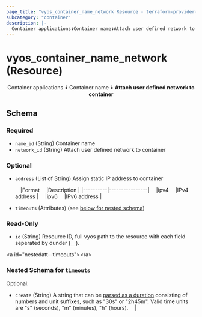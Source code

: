 ```yaml
---
page_title: "vyos_container_name_network Resource - terraform-provider-vyos"
subcategory: "container"
description: |-
  Container applications⯯Container name⯯Attach user defined network to container
---
```


# vyos_container_name_network (Resource)
<center>

Container applications
⯯
Container name
⯯
**Attach user defined network to container**


</center>

## Schema

### Required

- `name_id` (String) Container name
- `network_id` (String) Attach user defined network to container

### Optional

- `address` (List of String) Assign static IP address to container

    &emsp;|Format  &emsp;|Description   |
    |----------|----------------|
    &emsp;|ipv4    &emsp;|IPv4 address  |
    &emsp;|ipv6    &emsp;|IPv6 address  |
- `timeouts` (Attributes) (see [below for nested schema](#nestedatt--timeouts))

### Read-Only

- `id` (String) Resource ID, full vyos path to the resource with each field seperated by dunder (`__`).

&lt;a id=&#34;nestedatt--timeouts&#34;&gt;&lt;/a&gt;
### Nested Schema for `timeouts`

Optional:

- `create` (String) A string that can be [parsed as a duration](https://pkg.go.dev/time#ParseDuration) consisting of numbers and unit suffixes, such as &#34;30s&#34; or &#34;2h45m&#34;. Valid time units are &#34;s&#34; (seconds), &#34;m&#34; (minutes), &#34;h&#34; (hours).  &emsp;|
